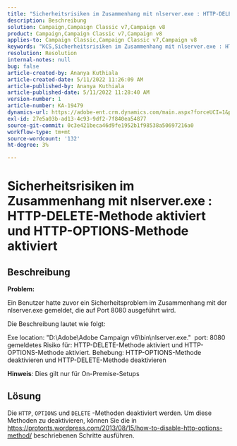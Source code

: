 ```yaml
---
title: "Sicherheitsrisiken im Zusammenhang mit nlserver.exe : HTTP-DELETE-Methode aktiviert und HTTP-OPTIONS-Methode aktiviert"
description: Beschreibung
solution: Campaign,Campaign Classic v7,Campaign v8
product: Campaign,Campaign Classic v7,Campaign v8
applies-to: Campaign Classic,Campaign Classic v7,Campaign v8
keywords: "KCS,Sicherheitsrisiken im Zusammenhang mit nlserver.exe : HTTP-DELETE-Methode aktiviert und HTTP-OPTIONS-Methode aktiviert"
resolution: Resolution
internal-notes: null
bug: false
article-created-by: Ananya Kuthiala
article-created-date: 5/11/2022 11:26:09 AM
article-published-by: Ananya Kuthiala
article-published-date: 5/11/2022 11:28:40 AM
version-number: 1
article-number: KA-19479
dynamics-url: https://adobe-ent.crm.dynamics.com/main.aspx?forceUCI=1&pagetype=entityrecord&etn=knowledgearticle&id=e5463922-1dd1-ec11-a7b5-0022480a8e40
exl-id: 27e5a03b-ad13-4c93-9df2-7f840ea54877
source-git-commit: 0c3e421beca46d9fe1952b1f98538a50697216a0
workflow-type: tm+mt
source-wordcount: '132'
ht-degree: 3%

---
```


# Sicherheitsrisiken im Zusammenhang mit nlserver.exe : HTTP-DELETE-Methode aktiviert und HTTP-OPTIONS-Methode aktiviert

## Beschreibung


<b>Problem:</b>

Ein Benutzer hatte zuvor ein Sicherheitsproblem im Zusammenhang mit der nlserver.exe gemeldet, die auf Port 8080 ausgeführt wird.

Die Beschreibung lautet wie folgt:

Exe location: &quot;D:\Adobe\Adobe Campaign v6\bin\nlserver.exe.&quot; 
port: 8080 gemeldetes Risiko für: HTTP-DELETE-Methode aktiviert und HTTP-OPTIONS-Methode aktiviert.
Behebung: HTTP-OPTIONS-Methode deaktivieren und HTTP-DELETE-Methode deaktivieren



<b>Hinweis</b>: Dies gilt nur für On-Premise-Setups


## Lösung


Die `HTTP`, `OPTIONS` und `DELETE` -Methoden deaktiviert werden. Um diese Methoden zu deaktivieren, können Sie die in https://protonts.wordpress.com/2013/08/15/how-to-disable-http-options-method/ beschriebenen Schritte ausführen.
